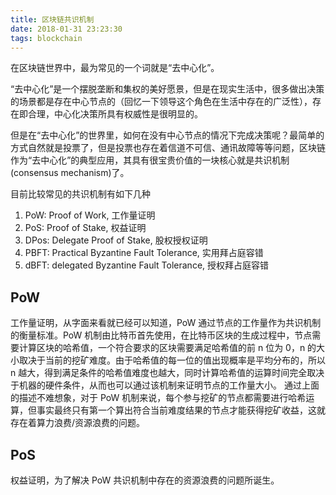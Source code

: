 ```yaml
---
title: 区块链共识机制
date: 2018-01-31 23:23:30
tags: blockchain
---
```


 在区块链世界中，最为常见的一个词就是“去中心化”。

“去中心化”是一个摆脱垄断和集权的美好愿景，但是在现实生活中，很多做出决策的场景都是存在中心节点的（回忆一下领导这个角色在生活中存在的广泛性），存在即合理，中心化决策所具有权威性是很明显的。

但是在“去中心化”的世界里，如何在没有中心节点的情况下完成决策呢？最简单的方式自然就是投票了，但是投票也存在着信道不可信、通讯故障等等问题，区块链作为“去中心化”的典型应用，其具有很宝贵价值的一块核心就是共识机制(consensus mechanism)了。

目前比较常见的共识机制有如下几种

1. PoW: Proof of Work, 工作量证明 
2. PoS: Proof of Stake, 权益证明
3. DPos: Delegate Proof of Stake, 股权授权证明
4. PBFT: Practical Byzantine Fault Tolerance, 实用拜占庭容错
5. dBFT: delegated Byzantine Fault Tolerance, 授权拜占庭容错

<!-- more -->

## PoW

工作量证明，从字面来看就已经可以知道，PoW 通过节点的工作量作为共识机制的衡量标准。PoW 机制由比特币首先使用，在比特币区块的生成过程中，节点需要计算区块的哈希值，一个符合要求的区块需要满足哈希值的前 n 位为 0，n 的大小取决于当前的挖矿难度。由于哈希值的每一位的值出现概率是平均分布的，所以 n 越大，得到满足条件的哈希值难度也越大，同时计算哈希值的运算时间完全取决于机器的硬件条件，从而也可以通过该机制来证明节点的工作量大小。
通过上面的描述不难想象，对于 PoW 机制来说，每个参与挖矿的节点都需要进行哈希运算，但事实最终只有第一个算出符合当前难度结果的节点才能获得挖矿收益，这就存在着算力浪费/资源浪费的问题。

## PoS

权益证明，为了解决 PoW 共识机制中存在的资源浪费的问题所诞生。

